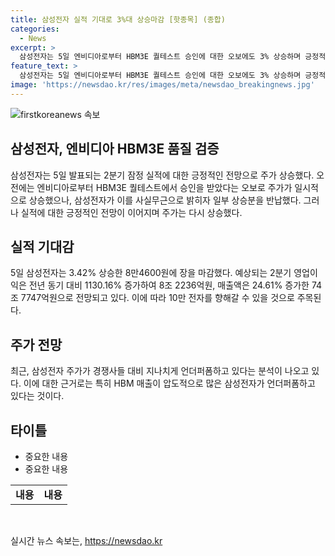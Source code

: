 ```yaml
---
title: 삼성전자 실적 기대로 3%대 상승마감 [핫종목] (종합)
categories:
  - News
excerpt: >
  삼성전자는 5일 엔비디아로부터 HBM3E 퀄테스트 승인에 대한 오보에도 3% 상승하며 긍정적인 실적 기대감을 받았다. 이에도 불구하고 사실무근으로 판명되자 일부 상승분을 반납했지만, 실적에 대한 긍정적인 전망으로 다시 상승했다. 삼전은 2분기 잠정실적 발표를 앞두고 3%대의 상승을 기록했다. 5일 발표될 잠정실적이 긍정적일 것으로 예상되며, 이에 따른 주가 상승이 기대된다.
feature_text: >
  삼성전자는 5일 엔비디아로부터 HBM3E 퀄테스트 승인에 대한 오보에도 3% 상승하며 긍정적인 실적 기대감을 받았다. 이에도 불구하고 사실무근으로 판명되자 일부 상승분을 반납했지만, 실적에 대한 긍정적인 전망으로 다시 상승했다. 삼전은 2분기 잠정실적 발표를 앞두고 3%대의 상승을 기록했다. 5일 발표될 잠정실적이 긍정적일 것으로 예상되며, 이에 따른 주가 상승이 기대된다.
image: 'https://newsdao.kr/res/images/meta/newsdao_breakingnews.jpg'
---
```


<p><img src="https://newsdao.kr/res/images/meta/newsdao_breakingnews.jpg" alt="firstkoreanews 속보" /></p>

<h2 data-ke-size="size26">삼성전자, 엔비디아 HBM3E 품질 검증</h2>

<p data-ke-size="size16">삼성전자는 5일 발표되는 2분기 잠정 실적에 대한 긍정적인 전망으로 주가 상승했다. 오전에는 엔비디아로부터 HBM3E 퀄테스트에서 승인을 받았다는 오보로 주가가 일시적으로 상승했으나, 삼성전자가 이를 사실무근으로 밝히자 일부 상승분을 반납했다. 그러나 실적에 대한 긍정적인 전망이 이어지며 주가는 다시 상승했다.</p>

<h2 data-ke-size="size26">실적 기대감</h2>

<p data-ke-size="size16">5일 삼성전자는 3.42% 상승한 8만4600원에 장을 마감했다. 예상되는 2분기 영업이익은 전년 동기 대비 1130.16% 증가하여 8조 2236억원, 매출액은 24.61% 증가한 74조 7747억원으로 전망되고 있다. 이에 따라 10만 전자를 향해갈 수 있을 것으로 주목된다.</p>

<h2 data-ke-size="size26">주가 전망</h2>

<p data-ke-size="size16">최근, 삼성전자 주가가 경쟁사들 대비 지나치게 언더퍼폼하고 있다는 분석이 나오고 있다. 이에 대한 근거로는 특히 HBM 매출이 압도적으로 많은 삼성전자가 언더퍼폼하고 있다는 것이다.</p>

<h2 data-ke-size="size26">타이틀</h2>

<ul>
    <li>중요한 내용</li>
    <li>중요한 내용</li>
</ul>

<table>
    <tr>
        <td style="text-align: center; height: 17px;"><b>내용</b></td>
        <td style="text-align: center; height: 17px;"><b>내용</b></td>
    </tr>
</table>

<p data-ke-size="size16">&nbsp;</p>
실시간 뉴스 속보는, <a href="https://newsdao.kr" rel="dofollow">https://newsdao.kr</a>


